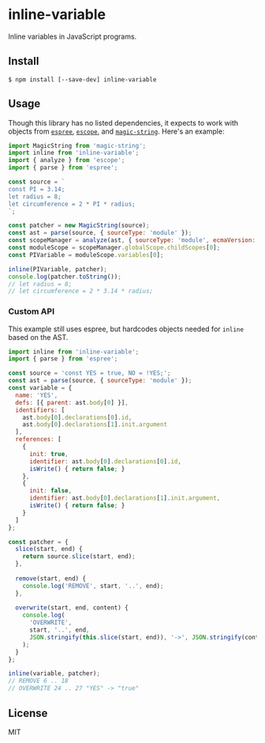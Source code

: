 # inline-variable

Inline variables in JavaScript programs.

## Install

```
$ npm install [--save-dev] inline-variable
```

## Usage

Though this library has no listed dependencies, it expects to work with objects
from [`espree`][espree], [`escope`][escope], and [`magic-string`][ms]. Here's
an example:

[espree]: https://github.com/eslint/espree
[escope]: https://github.com/estools/escope
[ms]: https://github.com/Rich-Harris/magic-string

```js
import MagicString from 'magic-string';
import inline from 'inline-variable';
import { analyze } from 'escope';
import { parse } from 'espree';

const source = `
const PI = 3.14;
let radius = 8;
let circumference = 2 * PI * radius;
`;

const patcher = new MagicString(source);
const ast = parse(source, { sourceType: 'module' });
const scopeManager = analyze(ast, { sourceType: 'module', ecmaVersion: 6 });
const moduleScope = scopeManager.globalScope.childScopes[0];
const PIVariable = moduleScope.variables[0];

inline(PIVariable, patcher);
console.log(patcher.toString());
// let radius = 8;
// let circumference = 2 * 3.14 * radius;
```

### Custom API

This example still uses espree, but hardcodes objects needed for `inline` based
on the AST.

```js
import inline from 'inline-variable';
import { parse } from 'espree';

const source = 'const YES = true, NO = !YES;';
const ast = parse(source, { sourceType: 'module' });
const variable = {
  name: 'YES',
  defs: [{ parent: ast.body[0] }],
  identifiers: [
    ast.body[0].declarations[0].id,
    ast.body[0].declarations[1].init.argument
  ],
  references: [
    {
      init: true,
      identifier: ast.body[0].declarations[0].id,
      isWrite() { return false; }
    },
    {
      init: false,
      identifier: ast.body[0].declarations[1].init.argument,
      isWrite() { return false; }
    }
  ]
};

const patcher = {
  slice(start, end) {
    return source.slice(start, end);
  },
  
  remove(start, end) {
    console.log('REMOVE', start, '..', end);
  },
  
  overwrite(start, end, content) {
    console.log(
      'OVERWRITE',
      start, '..', end,
      JSON.stringify(this.slice(start, end)), '->', JSON.stringify(content)
    );
  }
};

inline(variable, patcher);
// REMOVE 6 .. 18
// OVERWRITE 24 .. 27 "YES" -> "true"
```

## License

MIT
